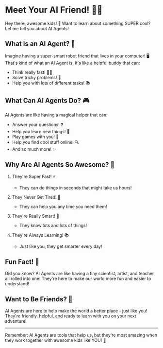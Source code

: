 # Meet Your AI Friend! 🤖✨

Hey there, awesome kids! 👋 Want to learn about something SUPER cool? Let me tell you about AI Agents!

## What is an AI Agent? 🌟

Imagine having a super-smart robot friend that lives in your computer! 🖥️ That's kind of what an AI Agent is. It's like a helpful buddy that can:
- Think really fast! 🏃‍♂️
- Solve tricky problems! 🧩
- Help you with lots of different tasks! 📚

## What Can AI Agents Do? 🎮

AI Agents are like having a magical helper that can:
- Answer your questions! ❓
- Help you learn new things! 📖
- Play games with you! 🎲
- Help you find cool stuff online! 🔍
- And so much more! ✨

## Why Are AI Agents So Awesome? 🌈

1. They're Super Fast! ⚡
   - They can do things in seconds that might take us hours!

2. They Never Get Tired! 🌙
   - They can help you any time you need them!

3. They're Really Smart! 🧠
   - They know lots and lots of things!

4. They're Always Learning! 📚
   - Just like you, they get smarter every day!

## Fun Fact! 🎈

Did you know? AI Agents are like having a tiny scientist, artist, and teacher all rolled into one! They're here to make our world more fun and easier to understand! 

## Want to Be Friends? 🤝

AI Agents are here to help make the world a better place - just like you! They're friendly, helpful, and ready to learn with you on your next adventure! 

---
Remember: AI Agents are tools that help us, but they're most amazing when they work together with awesome kids like YOU! 🌟